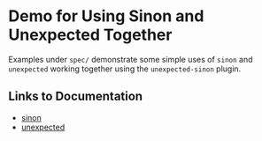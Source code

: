# Demo for Using Sinon and Unexpected Together

Examples under `spec/` demonstrate some simple uses of `sinon` and `unexpected`
working together using the `unexpected-sinon` plugin.

## Links to Documentation
 - [sinon](https://sinonjs.org)
 - [unexpected](http://unexpected.js.org/)
